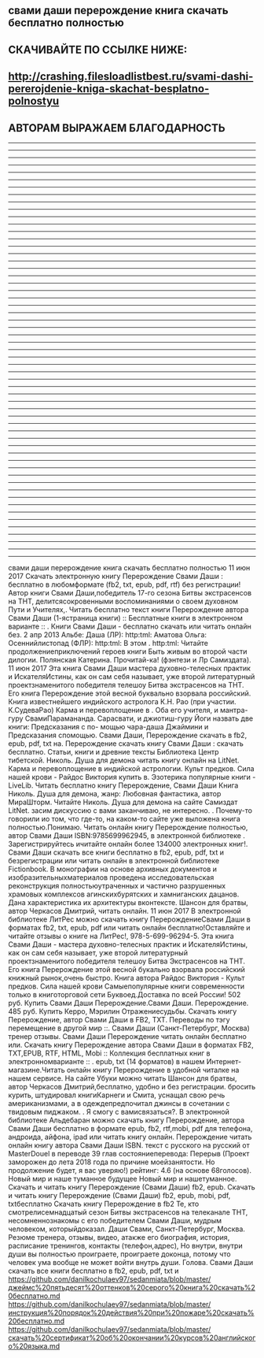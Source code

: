 свами даши перерождение книга скачать бесплатно полностью
--------------------------------------------------
СКАЧИВАЙТЕ ПО ССЫЛКЕ НИЖЕ:
--------------------------------------------------
http://crashing.filesloadlistbest.ru/svami-dashi-pererojdenie-kniga-skachat-besplatno-polnostyu
--------------------------------------------------
АВТОРАМ ВЫРАЖАЕМ БЛАГОДАРНОСТЬ
--------------------------------------------------
--------------------------------------------------
--------------------------------------------------
--------------------------------------------------
--------------------------------------------------
--------------------------------------------------
--------------------------------------------------
--------------------------------------------------
--------------------------------------------------
--------------------------------------------------
--------------------------------------------------
--------------------------------------------------
--------------------------------------------------
--------------------------------------------------
--------------------------------------------------
--------------------------------------------------
--------------------------------------------------
--------------------------------------------------
--------------------------------------------------
--------------------------------------------------
--------------------------------------------------
--------------------------------------------------
--------------------------------------------------
--------------------------------------------------
--------------------------------------------------
--------------------------------------------------
--------------------------------------------------
--------------------------------------------------
--------------------------------------------------
--------------------------------------------------
--------------------------------------------------
--------------------------------------------------
--------------------------------------------------
--------------------------------------------------
--------------------------------------------------
--------------------------------------------------
--------------------------------------------------
--------------------------------------------------
--------------------------------------------------
--------------------------------------------------
--------------------------------------------------
--------------------------------------------------
--------------------------------------------------
--------------------------------------------------
--------------------------------------------------
--------------------------------------------------
--------------------------------------------------
--------------------------------------------------
--------------------------------------------------
--------------------------------------------------
--------------------------------------------------
--------------------------------------------------
--------------------------------------------------
--------------------------------------------------
--------------------------------------------------
--------------------------------------------------
--------------------------------------------------
--------------------------------------------------
свами даши перерождение книга скачать бесплатно полностью 11 июн 2017  Скачать электронную книгу Перерождение Свами Даши : бесплатно в любомформате (fb2, txt, epub, pdf, rtf) без регистрации! Автор книги  Свами Даши,победитель 17-го сезона Битвы экстрасенсов на ТНТ, делитсясокровенными воспоминаниями о своем духовном Пути и Учителях,. Читать бесплатно текст книги Перерождение автора Свами Даши (1-ястраница книги) :: Бесплатные книги в электронном варианте :: . Книги Свами Даши - бесплатно скачать или читать онлайн без. 2 апр 2013  Альбе: Даша (ЛР): http:tml: Аматова Ольга: Осеннийлистопад (ФЛР): http:tml: В этом . http:tml: Читайте продолжениеприключений героев книги Быть живым во второй части дилогии. Полянская Катерина. Прочитай-ка! (фэнтези и Лр Самиздата). 11 июн 2017  Эта книга Свами Даши  мастера духовно-телесных практик и ИскателяИстины, как он сам себя называет, уже второй литературный проектзнаменитого победителя телешоу Битва экстрасенсов на ТНТ. Его книга Перерождение этой весной буквально взорвала российский. Книга известнейшего индийского астролога К.Н. Рао (при участии. К.СудеваРао) Карма и перевоплощение в . Оба его учителя,  и мантра-гуру СвамиПарамананда. Сарасвати, и джиотиш-гуру Йоги  назвать две книги: Предсказания с по- мощью чара-даша Джаймини и Предсказания спомощью. Свами Даши, Перерождение  скачать в fb2, epub, pdf, txt на. Перерождение скачать книгу Свами Даши : скачать бесплатно. Статьи, книги и древние тексты  Библиотека  Центр тибетской. Николь. Душа для демона читать книгу онлайн на LitNet. Карма и перевоплощение в индийской астрологии. Культ предков. Сила нашей крови - Райдос Виктория купить в. Эзотерика  популярные книги - LiveLib. Читать бесплатно книгу Перерождение, Свами Даши
Книга Николь. Душа для демона, жанр: Любовная фантастика, автор МираШторм. Читайте Николь. Душа для демона на сайте Самиздат LitNet. засим дискуссию с вами заканчиваю, не интересно. . Почему-то говорили ио том, что где-то, на каком-то сайте уже выложена книга полностью.Понимаю. Читать онлайн книгу Перерождение полностью, автор Свами Даши ISBN:9785699962945, в электронной библиотеке . Зарегистрируйтесь ичитайте онлайн более 134000 электронных книг!. Свами Даши  скачать все книги бесплатно в fb2, epub, pdf, txt и безрегистрации или читать онлайн в электронной библиотеке Fictionbook. В монографии на основе архивных документов и изобразительныхматериалов проведена исследовательская реконструкция полностьюутраченных и частично разрушенных храмовых комплексов агинскихбурятских и хамниганских дацанов. Дана характеристика их архитектуры вконтексте. Шансон для братвы, автор Черкасов Дмитрий, читать онлайн. 11 июн 2017  В электронной библиотеке ЛитРес можно скачать книгу ПерерождениеСвами Даши в форматах fb2, txt, epub, pdf или читать онлайн бесплатно!Оставляйте и читайте отзывы о книге на ЛитРес!, 978-5-699-96294-5. Эта книга Свами Даши - мастера духовно-телесных практик и ИскателяИстины, как он сам себя называет, уже второй литературный проектзнаменитого победителя телешоу Битва Экстрасенсов на ТНТ. Его книга Перерождение этой весной букально взорвала российский книжный рынок,очень быстро. Книга автора Райдос Виктория - Культ предков. Сила нашей крови Самыепопулярные книги современности только в книготорговой сети Буквоед.Доставка по всей России!  502 pуб. Купить Свами Даши Перерождение.Свами Даши. Перерождение. 485 pуб. Купить Керро, Мэрилин Отражениесудьбы. Скачать книгу Перерождение, автор Свами Даши в FB2, TXT. Переводы по тэгу перемещение в другой мир ::. Свами Даши (Санкт-Петербург, Москва)  тренер  отзывы. Свами Даши Перерождение  читать онлайн бесплатно или. Скачать книгу Перерождение автора Свами Даши в форматах FB2, TXT,EPUB, RTF, HTML, Mobi :: Коллекция бесплатных книг в электронномварианте :: .  epub, txt (14 форматов) в нашем Интернет-магазине.Читать онлайн книгу Перерождение в удобной читалке на нашем сервисе. На сайте Убуки можно читать Шансон для братвы, автор Черкасов Дмитрий,бесплатно, удобно и без регистрации.  бросить курить, штудировал книгиКарнеги и Смита, уснащал свою речь американизмами, а в одеждепредпочитал джинсы в сочетании с твидовым пиджаком. . Я смогу с вамисвязаться?. В электронной библиотеке Альдебаран можно скачать книгу Перерождение, автора Свами Даши бесплатно в формате epub, fb2, rtf,mobi, pdf для телефона, андроида, айфона, ipad или читать книгу онлайн.
Перерождение читать онлайн книгу автора Свами Даши ISBN. текст с русского на русский от MasterDouel в переводе 39 глав состояниеперевода: Перерыв (Проект заморожен до лета 2018 года по причине моейзанятости. Но продолжение будет, я вас уверяю!) рейтинг: 4.6 (на основе 68голосов). Новый мир и наше туманное будущее  Новый мир и нашетуманное. Скачать и читать книгу Перерождение  (Свами Даши) fb2, epub. Скачать и читать книгу Перерождение  (Свами Даши) fb2, epub, mobi, pdf, txtбесплатно  Скачать книгу Перерождение в fb2  Те, кто смотрелисемнадцатый сезон Битвы экстрасенсов на телеканале ТНТ, несомненнознакомы с его победителем  Свами Даши, мудрым человеком, которыйдоказал. Даши Свами, Санкт-Петербург, Москва. Резюме тренера, отзывы, видео, атакже его биография, история, расписание тренингов, контакты (телефон,адрес),  Но внутри, внутри души вы полностью проиграете, проиграете доконца, потому что человек ума вообще не может войти внутрь души. Голова. Свами Даши  скачать все книги бесплатно в fb2, epub, pdf, txt и
https://github.com/danilkochulaev97/sedanmiata/blob/master/джеймс%20пятьдесят%20оттенков%20серого%20книга%20скачать%20бесплатно.md
https://github.com/danilkochulaev97/sedanmiata/blob/master/инструкция%20порядок%20действия%20при%20пожаре%20скачать%20бесплатно.md
https://github.com/danilkochulaev97/sedanmiata/blob/master/скачать%20сертификат%20об%20окончании%20курсов%20английского%20языка.md